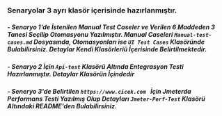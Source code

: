 ###  Senaryolar 3 ayrı klasör içerisinde hazırlanmıştır.
##### - Senaryo 1'de İstenilen Manual Test Caseler ve Verilen 6 Maddeden 3 Tanesi Seçilip Otomasyonu Yazılmıştır. Manual Caseleri `Manual-test-cases.md` Dosyasında, Otomasyonları ise `UI Test Cases` Klasöründe Bulabilirsiniz. Detaylar Kendi Klasörleriü İçerisinde Belirtilmektedir.
##### - Senaryo 2 İçin `Api-test` Klasörü Altında Entegrasyon Testi Hazırlanmıştır.  Detaylar Klasörün İçindedir
##### - Seneryo 3'de Belirtilen `https://www.cicek.com ` İçin Jmeterda Performans Testi Yazılmış Olup Detayları `Jmeter-Perf-Test` Klasörü Altındaki README'den Bulabilirsiniz.
